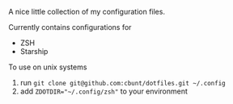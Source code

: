 A nice little collection of my configuration files.

Currently contains configurations for
- ZSH
- Starship

To use on unix systems
1. run `git clone git@github.com:cbunt/dotfiles.git ~/.config`
2. add `ZDOTDIR="~/.config/zsh"` to your environment
